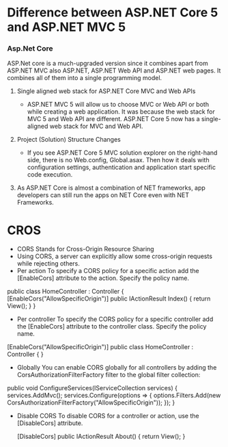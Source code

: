 # Difference between ASP.NET Core 5 and ASP.NET MVC 5

### Asp.Net Core
ASP.Net core is a much-upgraded version since it combines apart from ASP.NET MVC also ASP.NET, ASP.NET Web API and ASP.NET web pages.
It combines all of them into a single programming model.


1. Single aligned web stack for ASP.NET Core MVC and Web APIs
    - ASP.NET MVC 5 will allow us to choose MVC or Web API or both while creating a web application. It was because the web stack for MVC 5 and Web API are different. ASP.NET Core 5 now has a single-aligned web stack for MVC and Web API.
2. Project (Solution) Structure Changes
    - If you see ASP.NET Core 5 MVC solution explorer on the right-hand side, there is no Web.config, Global.asax.
Then how it deals with configuration settings, authentication and application start specific code execution.    

3. As ASP.NET Core is almost a combination of NET frameworks, app developers can still run the apps on NET Core even with NET Frameworks.



# CROS

 * CORS Stands for Cross-Origin Resource Sharing
* Using CORS, a server can explicitly allow some cross-origin requests while rejecting others.
* Per action
To specify a CORS policy for a specific action add the [EnableCors] attribute to the action. Specify the policy name.

public class HomeController : Controller
{
    [EnableCors("AllowSpecificOrigin")] 
    public IActionResult Index()
    {
        return View();
    }
}
* Per controller
To specify the CORS policy for a specific controller add the [EnableCors] attribute to the controller class. Specify the policy name.

[EnableCors("AllowSpecificOrigin")]
public class HomeController : Controller
{
}

* Globally
You can enable CORS globally for all controllers by adding the CorsAuthorizationFilterFactory filter to the global filter collection:

public void ConfigureServices(IServiceCollection services)
{
    services.AddMvc();
    services.Configure<MvcOptions>(options =>
    {
        options.Filters.Add(new CorsAuthorizationFilterFactory("AllowSpecificOrigin"));
    });
}
    
* Disable CORS
To disable CORS for a controller or action, use the [DisableCors] attribute.

    [DisableCors]
    public IActionResult About()
    {
        return View();
    }
